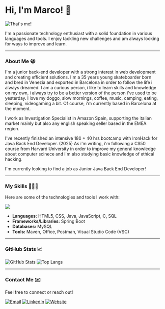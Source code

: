 # Hi, I'm Marco! 👋

![That's me!](https://theflacosite.com/ballride.JPG)

I'm a passionate technology enthusiast with a solid foundation in various languages and tools. I enjoy tackling new challenges and am always looking for ways to improve and learn.

---

### About Me 😃

I'm a junior back-end developer with a strong interest in web development and creating efficient solutions. 
I'm a 35 years young skateboarder born and bred in Venezia and exported in Barcelona in order to follow the life i always dreamed. 
I am a curious person, i like to learn skills and knowledge on my own, i always try to be a better version of the person i've used to be yesterday.
I love my doggo, slow mornings, coffee, music, camping, eating, sleeping, videogaming a bit. 
Of course, i'm currently based in Barcelona at the moment. 

I work as Investigation Specialist in Amazon Spain, supporting the italian market mainly but also any english speaking seller based in the EMEA region. 

I've recently finished an intensive 180 + 40 hrs bootcamp with IronHack for Java Back End Developer. (2025)
As i'm writing, i'm following a CS50 course from Harvard University in order to improve my general knowledge about computer scinece and i'm also studying basic knowledge of ethical hacking. 

I'm currently looking to find a job as Junior Java Back End Developer!

---

### My Skills 👨🏻‍💻

Here are some of the technologies and tools I work with:


<p align="left">
  <a href="https://skillicons.dev">
    <img src="https://skillicons.dev/icons?i=html,css,java,js,c,sql,mysql,spring,maven,vscode,postman" />
  </a>
</p>


* **Languages:** HTML5, CSS, Java, JavaScript, C, SQL
* **Frameworks/Libraries:** Spring Boot
* **Databases:** MySQL
* **Tools:** Maven, Office, Postman, Visual Studio Code (VSC)

---

### GitHub Stats 📈

![GitHub Stats](https://github-readme-stats.vercel.app/api?username=danotoriousflaco101&show_icons=true&theme=shades-of-purple)
![Top Langs](https://github-readme-stats.vercel.app/api/top-langs/?username=danotoriousflaco101&layout=compact&theme=shades-of-purple&cache_bust=true)

---

### Contact Me ✉️

Feel free to connect or reach out!

[![Email](https://img.shields.io/badge/Email-D14836?style=for-the-badge&logo=gmail&logoColor=white)](mailto:mestreselektor@gmail.com)
[![LinkedIn](https://img.shields.io/badge/LinkedIn-0077B5?style=for-the-badge&logo=linkedin&logoColor=white)](https://www.linkedin.com/in/marco-busato-975061163/)
[![Website](https://img.shields.io/badge/Website-4285F4?style=for-the-badge&logo=google-chrome&logoColor=white)](https://www.theflacosite.com)
